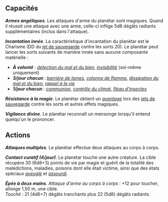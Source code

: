 ## Capacités
_**Armes angéliques**_. Les attaques d'arme du planétar sont magiques. Quand il réussit une attaque avec une arme, celle-ci inflige 5d8 dégâts radiants supplémentaires (inclus dans l'attaque).

_**Incantation innée**_. La caractéristique d'incantation du planétar est le Charisme (DD du [jet de sauvegarde](/utiliser-les-caracteristiques/#jets-de-sauvegarde) contre les sorts 20). Le planétar peut lancer les sorts suivants de manière innée sans aucune composante matérielle :  
* _**À volonté**_ : [_détection du mal et du bien_](/grimoire/detection-du-mal-et-du-bien/), [_invisibilité_](/grimoire/invisibilite/) (soi-même uniquement)
* _**3/jour chacun**_ : [_barrière de lames_](/grimoire/barriere-de-lames/), [_colonne de flamme_](/grimoire/colonne-de-flamme/), [_dissipation du mal et du bien_](/grimoire/dissipation-du-mal-et-du-bien/), [_rappel à la vie_](/grimoire/rappel-a-la-vie/)
* _**1/jour chacun**_ : [_communion_](/grimoire/communion/), [_contrôle du climat_](/grimoire/controle-du-climat/), [_fléau d'insectes_](/grimoire/fleau-d-insectes/)

_**Résistance à la magie**_. Le planétar obtient un [_avantage_](/utiliser-les-caracteristiques/#avantage-et-desavantage) lors des [jets de sauvegarde](/utiliser-les-caracteristiques/#jets-de-sauvegarde) contre les sorts et autres effets magiques.

_**Vigilance divine**_. Le planétar reconnaît un mensonge lorsqu'il entend quelqu'un le prononcer.

## Actions
_**Attaques multiples**_. Le planétar effectue deux attaques au corps à corps.

_**Contact curatif (4/jour)**_. Le planétar touche une autre créature. La cible récupère 30 (6d8+3) points de vie par magie et guérit de la totalité des malédictions, maladies, poisons dont elle était victime, ainsi que des états spéciaux [_aveuglé_](/gerer-la-sante-du-personnage/#aveugle) et [_assourdi_](/gerer-la-sante-du-personnage/#assourdi).

_**Épée à deux mains**_. _Attaque d'arme au corps à corps_ : +12 pour toucher, allonge 1,50 m, une cible.  
_Touché_ : 21 (4d6+7) dégâts tranchants plus 22 (5d8) dégâts radiants.
